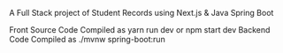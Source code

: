 A Full Stack project of Student Records using Next.js & Java Spring Boot

Front Source Code Compiled as  yarn run dev or npm start dev
Backend Code Compiled as ./mvnw spring-boot:run